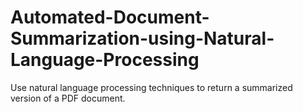 # Automated-Document-Summarization-using-Natural-Language-Processing
Use natural language processing techniques to return a summarized version of a PDF document.
